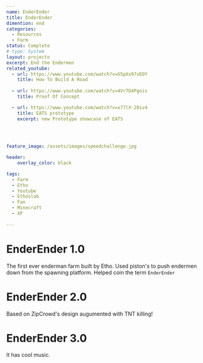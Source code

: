 ```yaml
---
name: EnderEnder
title: EnderEnder
dimention: end
categories:
  - Resources
  - Farm
status: Complete
# type: System
layout: projecto
excerpt: End the Endermen
related_youtube:
  - url: https://www.youtube.com/watch?v=G5pXx97vEOY
    title: How To Build A Road
    
  - url: https://www.youtube.com/watch?v=4Vr7D4Pgois
    title: Proof Of Concept

  - url: https://www.youtube.com/watch?v=x77lX-28iv4
    title: EATS prototype
    excerpt: new Prototype showcase of EATS


  
  
feature_image: /assets/images/speedchallenge.jpg

header: 
    overlay_color: black

tags:
  - Farm
  - Etho
  - Youtube
  - Ethoslab
  - Fan
  - Minecraft
  - XP
  
---
```


# EnderEnder 1.0
The first ever enderman farm built by Etho. Used piston's to push endermen down from the spawning platform. Helped coin the term `EnderEnder`

# EnderEnder 2.0
Based on ZipCrowd's design augumented with TNT killing!

# EnderEnder 3.0
It has cool music.